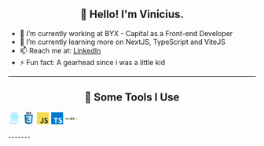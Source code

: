 <h2 align="center">👋 Hello! I'm Vinicius.</h2>


- 🔭 I’m currently working at BYX - Capital as a Front-end Developer
- 🌱 I’m currently learning more on NextJS, TypeScript and ViteJS
- 📫 Reach me at: [LinkedIn](https://www.linkedin.com/in/vinicius-marsola-685154195/) 
- ⚡ Fun fact: A gearhead since i was a little kid

-------
<h2 align="center">🚀 Some Tools I Use</h2>
<p align="left">
<img src="https://raw.githubusercontent.com/devicons/devicon/master/icons/react/react-original-wordmark.svg" alt="react" width="25" height="25" />
<img src="https://raw.githubusercontent.com/devicons/devicon/master/icons/css3/css3-original-wordmark.svg" alt="css3" width="25" height="25" />
<img src="https://raw.githubusercontent.com/devicons/devicon/master/icons/javascript/javascript-original.svg" alt="javascript" width="25" height="25" />
<img src="https://raw.githubusercontent.com/devicons/devicon/master/icons/typescript/typescript-original.svg" alt="typescript" width="25" height="25" />
<img src="https://raw.githubusercontent.com/devicons/devicon/master/icons/nodejs/nodejs-original-wordmark.svg" alt="nodejs" width="25" height="25" />
</p>
-------
